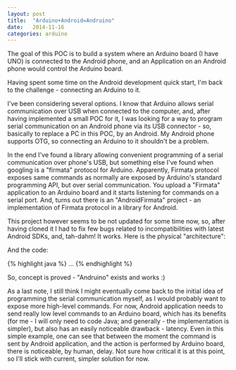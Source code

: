```yaml
---
layout: post
title:  "Arduino+Android=Andruino"
date:   2014-11-16
categories: arduino
---
```

The goal of this POC is to build a system where an Arduino board (I have UNO) is connected to the Android phone, and an
Application on an Android phone would control the Arduino board. 

Having spent some time on the Android development quick start, I'm back to the challenge - connecting an Arduino to it. 

I've been considering several options. I know that Arduino allows serial communication over USB when connected to the
computer, and, after having implemented a small POC for it, I was looking for a way to program serial communication on
an Android phone via its USB connector - so, basically to replace a PC in this POC, by an Android. My Android phone
supports OTG, so connecting an Arduino to it shouldn't be a problem. 

In the end I've found a library allowing convenient programming of a serial communication over phone's USB, but
something else I've found when googling is a "firmata" protocol for Arduino. Apparently, Firmata protocol exposes same
commands as normally are exposed by Arduino's standard programming API, but over serial communication. You upload a
"Firmata" application to an Arduino board and it starts listening for commands on a serial port. And, turns out there
is an "AndroidFirmata" project - an implementation of Firmata protocol in a library for Android. 

This project however seems to be not updated for some time now, so, after having cloned it I had to fix few bugs related
to incompatibilities with latest Android SDKs, and, tah-dahm! It works. Here is the physical "architecture":

And the code:

{% highlight java %}
...
{% endhighlight %}

So, concept is proved - "Andruino" exists and works :)

As a last note, I still think I might eventually come back to the initial idea of programming the serial communication
myself, as I would probably want to expose more high-level commands. For now, Android application needs to send really
low level commands to an Arduino board, which has its benefits (for me - I will only need to code Java; and generally -
the implementation is simpler), but also has an easily noticeable drawback - latency. Even in this simple example, one
can see that between the moment the command is sent by Android application, and the action is performed by Arduino 
board, there is noticeable, by human, delay. Not sure how critical it is at this point, so I'll stick with current,
simpler solution for now.